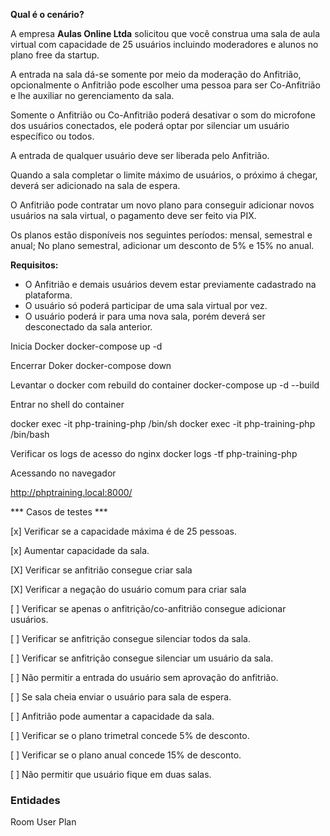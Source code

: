 **Qual é o cenário?**

A empresa **Aulas Online Ltda** solicitou que você construa uma sala de aula virtual com capacidade de 25 usuários incluindo moderadores e alunos no plano free da startup.

A entrada na sala dá-se somente por meio da moderação do Anfitrião, opcionalmente o Anfitrião pode escolher uma pessoa para ser Co-Anfitrião e lhe auxiliar no gerenciamento da sala.

Somente o Anfitrião ou Co-Anfitrião poderá desativar o som do microfone dos usuários conectados, ele poderá optar por silenciar um usuário específico ou todos.

A entrada de qualquer usuário deve ser liberada pelo Anfitrião.

Quando a sala completar o limite máximo de usuários, o próximo á chegar, deverá ser adicionado na sala de espera.

O Anfitrião pode contratar um novo plano para conseguir adicionar novos usuários na sala virtual, o pagamento deve ser feito via PIX.

Os planos estão disponíveis nos seguintes períodos: mensal, semestral e anual; No plano semestral, adicionar um desconto de 5% e 15% no anual.

**Requisitos:**

- O Anfitrião e demais usuários devem estar previamente cadastrado na plataforma.
- O usuário só poderá participar de uma sala virtual por vez.
- O usuário poderá ir para uma nova sala, porém deverá ser desconectado da sala anterior.

Inicia Docker docker-compose up -d

Encerrar Doker docker-compose down

Levantar o docker com rebuild do container
docker-compose up -d --build

Entrar no shell do container

docker exec -it php-training-php /bin/sh
docker exec -it php-training-php /bin/bash

Verificar os logs de acesso do nginx
docker logs -tf php-training-php

Acessando no navegador

http://phptraining.local:8000/


*** Casos de testes ***

[x] Verificar se a capacidade máxima é de 25 pessoas.

[x] Aumentar capacidade da sala.

[X] Verificar se anfitrião consegue criar sala

[X] Verificar a negação do usuário comum para criar sala

[ ] Verificar se apenas o anfitrição/co-anfitrião consegue adicionar usuários.

[ ] Verificar se anfitrição consegue silenciar todos da sala.

[ ] Verificar se anfitrição consegue silenciar um usuário da sala.

[ ] Não permitir a entrada do usuário sem aprovação do anfitrião.

[ ] Se sala cheia enviar o usuário para sala de espera.

[ ] Anfitrião pode aumentar a capacidade da sala.

[ ] Verificar se o plano trimetral concede 5% de desconto.

[ ] Verificar se o plano anual concede 15% de desconto.

[ ] Não permitir que usuário fique em duas salas.

### Entidades

Room
User
Plan
